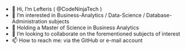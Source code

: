 - 👋 Hi, I’m Lefteris ( @CodeNinjaTech )
- 👀 I’m interested in Business-Analytics / Data-Science / Database-Administration subjects
- 🌱 Holding a Master of Science in Business Analytics
- 💞️ I’m looking to collaborate on the forementioned subjects of interest
- 📫 How to reach me: via the GitHub or e-mail account

<!---
CodeNinjaTech/CodeNinjaTech is a ✨ special ✨ repository because its `README.md` (this file) appears on your GitHub profile.
You can click the Preview link to take a look at your changes.
--->
